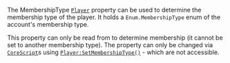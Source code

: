 The MembershipType [`Player`](https://create.roblox.com/docs/reference/engine/classes/Player) property can be used to determine the
membership type of the player. It holds a `Enum.MembershipType` enum of
the account's membership type.

This property can only be read from to determine membership (it cannot be
set to another membership type). The property can only be changed via
[`CoreScript`](https://create.roblox.com/docs/reference/engine/classes/CoreScript)s using [`Player:SetMembershipType()`](https://create.roblox.com/docs/reference/engine/classes/Player#SetMembershipType) - which are
not accessible.